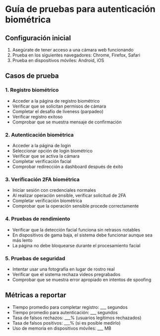 # Guía de pruebas para autenticación biométrica

## Configuración inicial

1. Asegúrate de tener acceso a una cámara web funcionando
2. Prueba en los siguientes navegadores: Chrome, Firefox, Safari
3. Prueba en dispositivos móviles: Android, iOS

## Casos de prueba

### 1. Registro biométrico

- Acceder a la página de registro biométrico
- Verificar que se solicitan permisos de cámara
- Completar el desafío de liveness (parpadeo)
- Verificar registro exitoso
- Comprobar que se muestra mensaje de confirmación

### 2. Autenticación biométrica

- Acceder a la página de login
- Seleccionar opción de login biométrico
- Verificar que se activa la cámara
- Completar verificación facial
- Comprobar redirección a dashboard después de éxito

### 3. Verificación 2FA biométrica

- Iniciar sesión con credenciales normales
- Al realizar operación sensible, verificar solicitud de 2FA
- Completar verificación biométrica
- Comprobar que la operación sensible procede correctamente

### 4. Pruebas de rendimiento

- Verificar que la detección facial funciona sin retrasos notables
- En dispositivos de gama baja, el sistema debe funcionar aunque sea más lento
- La página no debe bloquearse durante el procesamiento facial

### 5. Pruebas de seguridad

- Intentar usar una fotografía en lugar de rostro real
- Verificar que el sistema rechaza videos pregrabados
- Comprobar que se muestra error apropiado en intentos de spoofing

## Métricas a reportar

- Tiempo promedio para completar registro: \_\_\_ segundos
- Tiempo promedio para autenticación: \_\_\_ segundos
- Tasa de falsos rechazos: \_\_\_% (usuarios legítimos rechazados)
- Tasa de falsos positivos: \_\_\_% (si es posible medirlo)
- Uso de memoria en dispositivos móviles: \_\_\_ MB
